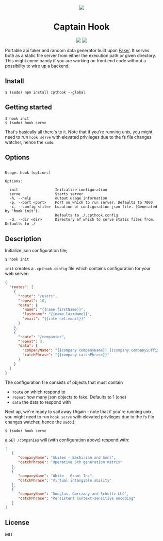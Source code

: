 <p align="center">
<img src="http://i.imgur.com/oz5mpCu.png?1"><br/>
<h1 align="center">Captain Hook</h1>
</p>
<p align="center">
<a href="https://travis-ci.org/alveflo/hook"><img src="https://travis-ci.org/alveflo/hook.svg?branch=master"></a>
<a href="https://badge.fury.io/js/cpthook"><img src="https://badge.fury.io/js/cpthook.svg"></a>
</p>

Portable api faker and random data generator built upon [Faker](https://www.npmjs.com/package/Faker). It serves both as a static file server from either the execution path or given directory. This might come handy if you are working on front end code without a possibility to wire up a backend.
## Install
```
$ (sudo) npm install cpthook --global
```
## Getting started
```
$ hook init
$ (sudo) hook serve
```
That's basically all there's to it. Note that if you're running unix, you might need to run `hook serve` with elevated privileges due to the fs file changes watcher, hence the `sudo`.
## Options
```

Usage: hook [options]

Options:

  init                 Initialize configuration
  serve                Starts server
  -h, --help           output usage information
  -p, --port <port>    Port on which to run server. Defaults to 7000
  -c, --config <file>  Location of configuration json file. (Generated by "hook init").
                       Defaults to ./.cpthook.config
  -d, --dir <dir>      Directory of which to serve static files from. Defaults to ./

```
## Description
Initialize json configuration file;
```
$ hook init
```
`init` creates a `.cpthook.config` file which contains configuration for your web server:
```json
{
  "routes": [
    {
      "route": "/users",
      "repeat": 10,
      "data": {
        "name": "{{name.firstName}}",
        "lastname": "{{name.lastName}}",
        "email": "{{internet.email}}"
      }
    },
    {
      "route": "/companies",
      "repeat": 3,
      "data": {
        "companyName": "{{company.companyName}} {{company.companySuffix}}",
        "catchPhrase": "{{company.catchPhrase}}"
      }
    }
  ]
}
```

The configuration file consists of objects that must contain
- `route` on which respond to
- `repeat` how many json objects to fake. Defaults to 1 (one)
- `data` the data to respond with

Next up, we're ready to sail away (Again - note that if you're running unix, you might need to run `hook serve` with elevated privileges due to the fs file changes watcher, hence the `sudo`.);
```
$ (sudo) hook serve
```
a `GET /companies` will (with configuration above) respond with:
```json
[
   {
      "companyName": "Skiles - Bashirian and Sons",
      "catchPhrase": "Operative 5th generation matrix"
   },
   {
      "companyName": "White - Grant Inc",
      "catchPhrase": "Virtual intangible ability"
   },
   {
      "companyName": "Douglas, Gorczany and Schultz LLC",
      "catchPhrase": "Persistent context-sensitive encoding"
   }
]
```
## License
MIT
